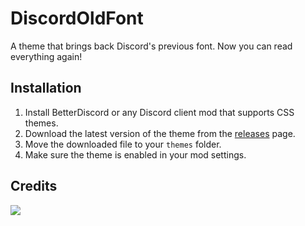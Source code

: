 # DiscordOldFont
A theme that brings back Discord's previous font. Now you can read everything again!
## Installation
1. Install BetterDiscord or any Discord client mod that supports CSS themes.
2. Download the latest version of the theme from the [releases](https://github.com/qxxst/DiscordOldFont/releases) page.
3. Move the downloaded file to your `themes` folder.
4. Make sure the theme is enabled in your mod settings.
## Credits
<a href="https://github.com/qxxst/DiscordOldFont/graphs/contributors"><img src="https://contrib.rocks/image?repo=qxxst/DiscordOldfont"></a>
